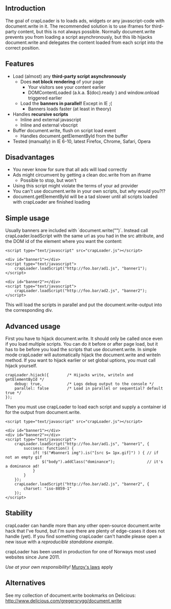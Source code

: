 Introduction
------------
The goal of crapLoader is to loads ads, widgets or any javascript-code with
document.write in it. The recommended solution is to use iframes for
third-party content, but this is not always possible. Normally document.write
prevents you from loading a script asynchronously, but this lib hijacks
document.write and delegates the content loaded from each script into the
correct position.


Features
--------
* Load (almost) any **third-party script asynchronously**
    * Does **not block rendering** of your page
        * Your visitors see your content earlier
        * DOMContentLoaded (a.k.a. $(doc).ready ) and window.onload triggered earlier
    * Load the **banners in parallel!** Except in IE ;(
        * Banners loads faster (at least in theory)
* Handles **recursive scripts**
    * Inline and external javascript
    * Inline and external vbscript
* Buffer document.write, flush on script load event
    * Handles document.getElementById from the buffer
* Tested (manually) in IE 6-10, latest Firefox, Chrome, Safari, Opera


Disadvantages
-------------
* You never know for sure that all ads will load correctly
* Ads might circumvent by getting a clean doc.write from an iframe
    * Possible to stop, but won't
* Using this script might violate the terms of your ad provider
* You can't use document.write in your own scripts, but *why* would you?!?
* document.getElementById will be a tad slower until all scripts loaded with crapLoader are finished loading


Simple usage
------------
Usually banners are included with `document.write("<script src='...'></script>")´. Instead call crapLoader.loadScript with the same url as you had in the src attribute, and the DOM id of the element where you want the content:

    <script type="text/javascript" src="crapLoader.js"></script>

    <div id="banner1"></div>
    <script type="text/javascript">
        crapLoader.loadScript("http://foo.bar/ad1.js", "banner1");
    </script>

    <div id="banner2"></div>
    <script type="text/javascript">
        crapLoader.loadScript("http://foo.bar/ad2.js", "banner2");
    </script>

This will load the scripts in parallel and put the document.write-output into the corresponding div.


Advanced usage
--------------
First you have to hijack document.write. It should only be called once even if you load multiple scripts. You can do it before or after page load, but it has to be before you load the scripts that use document.write. In simple mode crapLoader will automatically hijack the document.write and writeln method. If you want to hijack earlier or set global uptions, you must call hijack yourself.

    crapLoader.hijack({        /* Hijacks write, writeln and getElementById */
        debug: true,           /* Logs debug output to the console */
        parallel: false        /* Load in parallel or sequential? default true */
    });

Then you must use crapLoader to load each script and supply a container id for the output from document.write.

    <script type="text/javascript" src="crapLoader.js"></script>

    <div id="banner1"></div>
    <div id="banner2"></div>
    <script type="text/javascript">
        crapLoader.loadScript("http://foo.bar/ad1.js", "banner1", {
            succsess: function() {
                if( !$("#banner1 img").is("[src $= 1px.gif]") ) { // if not an empty gif
                    $("body").addClass("dominance");              // it's a dominance ad!
                }
            }
        });
        crapLoader.loadScript("http://foo.bar/ad2.js", "banner2", {
            charset: "iso-8859-1"
        });
    </script>


Stability
---------
crapLoader can handle more than any other open-source document.write hack that
I've found, but I'm sure there are plenty of edge-cases it does not handle
(yet). If you find something crapLoader can't handle please open a new issue
with a *reproducible standalone example*.

crapLoader has been used in production for one of Norways most used websites
since June 2011.

*Use at your own responsibility!*
[Murpy's laws](http://www.murphys-laws.com/murphy/murphy-laws.html) apply


Alternatives
------------
See my collection of document.write bookmarks on Delicious:
http://www.delicious.com/gregersrygg/document.write